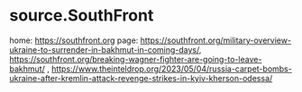 # source.SouthFront
home: https://southfront.org page: https://southfront.org/military-overview-ukraine-to-surrender-in-bakhmut-in-coming-days/, https://southfront.org/breaking-wagner-fighter-are-going-to-leave-bakhmut/ , https://www.theinteldrop.org/2023/05/04/russia-carpet-bombs-ukraine-after-kremlin-attack-revenge-strikes-in-kyiv-kherson-odessa/
